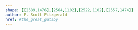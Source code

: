 ```yaml
---
shape: [[2589,1476],[2564,1102],[2522,1102],[2557,1474]]
author: F. Scott Fitzgerald
href: #the_great_gatsby
---
```

 
